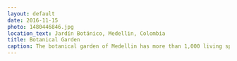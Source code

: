 ```yaml
---
layout: default
date: 2016-11-15
photo: 1480446846.jpg
location_text: Jardín Botánico, Medellin, Colombia
title: Botanical Garden
caption: The botanical garden of Medellin has more than 1,000 living species and 4,500 flowers. I of course did no see nor recognise them all, actually not even a few, but it was nice to chill in there!
---
```

